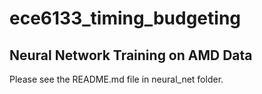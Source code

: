 # ece6133_timing_budgeting

## Neural Network Training on AMD Data
Please see the README.md file in neural_net folder.
